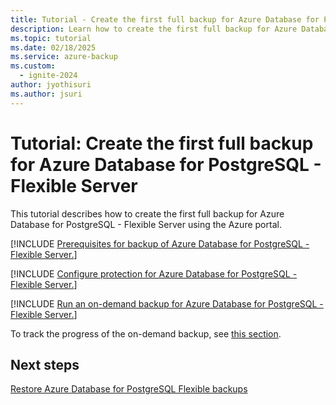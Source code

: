 ```yaml
---
title: Tutorial - Create the first full backup for Azure Database for PostgreSQL Flexible Server via Azure Backup
description: Learn how to create the first full backup for Azure Database for PostgreSQL Flexible Server.
ms.topic: tutorial
ms.date: 02/18/2025
ms.service: azure-backup
ms.custom:
  - ignite-2024
author: jyothisuri
ms.author: jsuri
---
```


# Tutorial: Create the first full backup for Azure Database for PostgreSQL - Flexible Server

This tutorial describes how to create the first full backup for Azure Database for PostgreSQL - Flexible Server using the Azure portal. 

[!INCLUDE [Prerequisites for backup of Azure Database for PostgreSQL - Flexible Server.](../../includes/backup-postgresql-flexible-server-prerequisites.md)]

[!INCLUDE [Configure protection for Azure Database for PostgreSQL - Flexible Server.](../../includes/configure-postgresql-flexible-server-backup.md)]

[!INCLUDE [Run an on-demand backup for Azure Database for PostgreSQL - Flexible Server.](../../includes/postgresql-flexible-server-on-demand-backup.md)]

To track the progress of the on-demand backup, see [this section](backup-azure-database-postgresql-flex.md#track-a-backup-job). 

## Next steps

[Restore Azure Database for PostgreSQL Flexible backups](./restore-azure-database-postgresql-flex.md)
